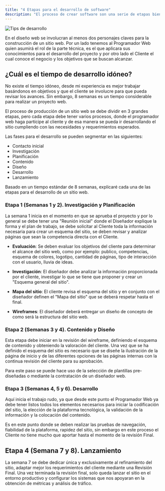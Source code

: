 ```yaml
---
title: "4 Etapas para el desarrollo de software"
description: "El proceso de crear software son una serie de etapas bien definidas que nos ayuden a determinar los tiempos de desarrollo"
---
```


![Tips de desarrollo](https://i.imgur.com/6AA3GPl.png "Etapas del desarrollo de proyectos")

En el diseño web se involucran al menos dos personajes claves para la construcción de un sitio web. Por un lado tenemos al Programador Web quien asumirá el rol de la parte técnica, es el que aplicara sus conocimientos para el desarrollo del proyecto y por otro lado el Cliente el cual conoce el negocio y los objetivos que se buscan alcanzar.

## ¿Cuál es el tiempo de desarrollo idóneo?

No existe el tiempo idóneo, desde mi experiencia es mejor trabajar basándonos en objetivos y que el cliente se involucre para que pueda revisar los avances. Sin embargo, 8 semanas es un tiempo considerable para realizar un proyecto web.

El proceso de producción de un sitio web se debe dividir en 3 grandes etapas, pero cada etapa debe tener varios procesos, donde el programador web haga partícipe al cliente y de esa manera se pueda ir desarrollando el sitio cumpliendo con las necesidades y requerimientos esperados.

Las fases para el desarrollo se pueden segmentar en las siguientes:

- Contacto inicial
- Investigación
- Planificación
- Contenido
- Diseño
- Desarrollo
- Lanzamiento

Basado en un tiempo estándar de 8 semanas, explicaré cada una de las etapas para el desarrollo de un sitio web.

### Etapa 1 (Semanas 1 y 2). Investigación y Planificación

La semana 1 inicia en el momento en que se aprueba el proyecto y por lo general se debe tener una "Reunión inicial" donde el Diseñador explique la forma y el plan de trabajo, se debe solicitar al Cliente toda la información necesaria para crear un esquema del sitio, se deben revisar y analizar páginas que sean la competencia directa con el Cliente.

- **Evaluación**: Se deben evaluar los objetivos del cliente para determinar el alcance del sitio web, como por ejemplo: publico, competencias, esquema de colores, logotipo, cantidad de páginas, tipo de interacción con el usuario, lluvia de ideas.

- **Investigación**: El diseñador debe analizar la información proporcionada por el cliente, investigar lo que se tiene que proponer y crear un "Esquema general del sitio".

- **Mapa del sitio**: El cliente revisa el esquema del sitio y en conjunto con el diseñador definen el "Mapa del sitio" que se deberá respetar hasta el final.

- **Wireframes**: El diseñador deberá entregar un diseño de concepto de como será la estructura del sitio web.

### Etapa 2 (Semanas 3 y 4). Contenido y Diseño

Esta etapa debe iniciar en la revisión del wireframe, definiendo el esquema de contenido y obteniendo la valoración del cliente. Una vez que se ha definido el esquema del sitio es necesario que se diseñe la ilustración de la página de inicio y de las diferentes opciones de las páginas internas con la continua revisión del cliente para su aprobación.

Para este paso se puede hace uso de la selección de plantillas pre-diseñadas o mediante la contratación de un diseñador web.

### Etapa 3 (Semanas 4, 5 y 6). Desarrollo

Aquí inicia el trabajo rudo, ya que desde este punto el Programador Web ya debe tener listos todos los elementos necesarios para iniciar la codificación del sitio, la elección de la plataforma tecnológica, la validación de la información y la colocación del contenido.

Es en este punto donde se deben realizar las pruebas de navegación, fiabilidad de la plataforma, rapidez del sitio, sin embargo en este proceso el Cliente no tiene mucho que aportar hasta el momento de la revisión Final.

## Etapa 4 (Semana 7 y 8). Lanzamiento

La semana 7 se debe dedicar única y exclusivamente al refinamiento del sitio, adaptar mejor los requerimientos del cliente mediante una Revisión Final. Una vez terminada la revisión final, solo queda lanzar el sitio en el entorno productivo y configurar los sistemas que nos apoyaran en la obtención de métricas y análisis de tráfico.

